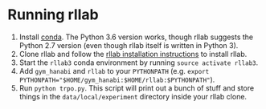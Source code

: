 # Running rllab

1. Install [conda][conda_install]. The Python 3.6 version works, though rllab
   suggests the Python 2.7 version (even though rllab itself is written in
   Python 3).
2. Clone rllab and follow the [rllab installation instructions][rllab_install]
   to install rllab.
3. Start the `rllab3` conda environment by running `source activate rllab3`.
4. Add `gym_hanabi` and `rllab` to your `PYTHONPATH` (e.g. `export
   PYTHONPATH="$HOME/gym_hanabi:$HOME/rllab:$PYTHONPATH"`).
4. Run `python trpo.py`. This script will print out a bunch of stuff and store
   things in the `data/local/experiment` directory inside your rllab clone.

[conda_install]: https://www.continuum.io/downloads
[rllab_install]: https://rllab.readthedocs.io/en/latest/user/installation.html
